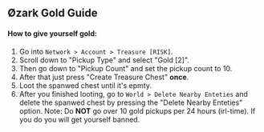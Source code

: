 ## Øzark Gold Guide

#### How to give yourself gold:
1. Go into `Network > Account > Treasure [RISK]`.
2. Scroll down to "Pickup Type" and select "Gold [2]".
3. Then go down to "Pickup Count" and set the pickup count to 10.
4. After that just press "Create Treasure Chest" **once**.
5. Loot the spanwed chest until it's epmty.
6. After you finished looting, go to `World > Delete Nearby Enteties` and delete the spanwed chest by pressing the "Delete Nearby Enteties" option.
Note: Do **NOT** go over 10 gold pickups per 24 hours (irl-time). If you do you will get yourself banned.